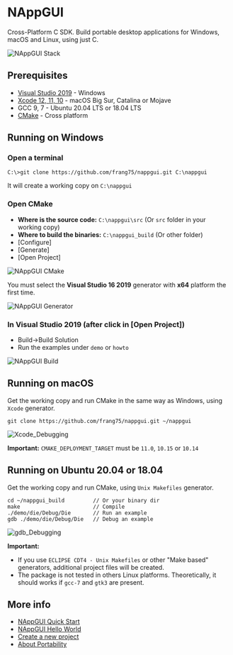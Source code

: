 # NAppGUI
Cross-Platform C SDK. Build portable desktop applications for Windows, macOS and Linux, using just C.

![NAppGUI Stack](https://nappgui.com/img/start/nappgui_stack.png)

## Prerequisites
- [Visual Studio 2019](https://visualstudio.microsoft.com/vs/) - Windows
- [Xcode 12, 11, 10](https://developer.apple.com/xcode/) - macOS Big Sur, Catalina or Mojave
- GCC 9, 7 - Ubuntu 20.04 LTS or 18.04 LTS
- [CMake](https://cmake.org/download/) - Cross platform

## Running on Windows
### Open a terminal
```
C:\>git clone https://github.com/frang75/nappgui.git C:\nappgui
```

It will create a working copy on `C:\nappgui`

### Open CMake
- **Where is the source code:** `C:\nappgui\src` (Or `src` folder in your working copy)
- **Where to build the binaries:** `C:\nappgui_build` (Or other folder)
- [Configure]
- [Generate]
- [Open Project]

![NAppGUI CMake](https://nappgui.com/img/start/nappgui_cmake.png)

You must select the **Visual Studio 16 2019** generator with **x64** platform the first time.

![NAppGUI Generator](https://nappgui.com/img/start/cmake_generator.png)

### In Visual Studio 2019 (after click in [Open Project])
- Build->Build Solution
- Run the examples under `demo` or `howto`

![NAppGUI Build](https://nappgui.com/img/start/rundemo_visualstudio.png)

## Running on macOS

Get the working copy and run CMake in the same way as Windows, using `Xcode` generator.

```
git clone https://github.com/frang75/nappgui.git ~/nappgui
```
![Xcode_Debugging](https://nappgui.com/img/start/xcode_debug.png)

**Important:** `CMAKE_DEPLOYMENT_TARGET` must be `11.0`, `10.15` or `10.14`

## Running on Ubuntu 20.04 or 18.04

Get the working copy and run CMake, using `Unix Makefiles` generator.

```
cd ~/nappgui_build         // Or your binary dir
make                       // Compile
./demo/die/Debug/Die       // Run an example
gdb ./demo/die/Debug/Die   // Debug an example
```
![gdb_Debugging](https://nappgui.com/img/start/debug_gdb.png)

**Important:**

* If you use `ECLIPSE CDT4 - Unix Makefiles` or other "Make based" generators, additional project files will be created.
* The package is not tested in others Linux platforms. Theoretically, it should works if `gcc-7` and `gtk3` are present.

## More info
- [NAppGUI Quick Start](https://nappgui.com/en/start/quick.html)
- [NAppGUI Hello World](https://nappgui.com/en/start/hello.html)
- [Create a new project](https://nappgui.com/en/start/newprj.html)
- [About Portability](https://nappgui.com/en/start/win_mac_linux.html)

